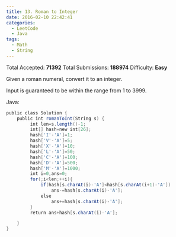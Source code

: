 ```yaml
---
title: 13. Roman to Integer
date: 2016-02-10 22:42:41
categories:
  - LeetCode
  - Java
tags:
  - Math
  - String
---
```


Total Accepted: **71392**
Total Submissions: **188974**
Difficulty: **Easy**

Given a roman numeral, convert it to an integer.

Input is guaranteed to be within the range from 1 to 3999.

<!-- more -->

Java:

``` java
public class Solution {
    public int romanToInt(String s) {
         int len=s.length()-1;
         int[] hash=new int[26];
         hash['I'-'A']=1;
         hash['V'-'A']=5;
         hash['X'-'A']=10;
         hash['L'-'A']=50;
         hash['C'-'A']=100;
         hash['D'-'A']=500;
         hash['M'-'A']=1000;
         int i=0,ans=0;
         for(;i<len;++i){
             if(hash[s.charAt(i)-'A']<hash[s.charAt(i+1)-'A'])
                 ans-=hash[s.charAt(i)-'A'];
             else
                 ans+=hash[s.charAt(i)-'A'];
         }
         return ans+hash[s.charAt(i)-'A'];

    }
}
```